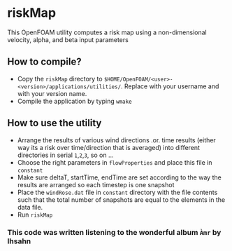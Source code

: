 # riskMap
This OpenFOAM utility computes a risk map using a non-dimensional velocity, alpha, and beta input parameters 


## How to compile?

- Copy the `riskMap` directory to `$HOME/OpenFOAM/<user>-<version>/applications/utilities/`. Replace <user> with your username and <version> with your version name.
- Compile the application by typing `wmake`

## How to use the utility

- Arrange the results of various wind directions .or. time results (either way its a risk over time/direction that is averaged) into different directories in serial `1`,`2`,`3`, so on ...
- Choose the right parameters in `flowProperties` and place this file in `constant`
- Make sure deltaT, startTime, endTime are set according to the way the results are arranged so each timestep is one snapshot
- Place the `windRose.dat` file in `constant` directory with the file contents such that the total number of snapshots are equal to the elements in the data file.
- Run `riskMap`

### This code was written listening to the wonderful album `Àmr` by Ihsahn
